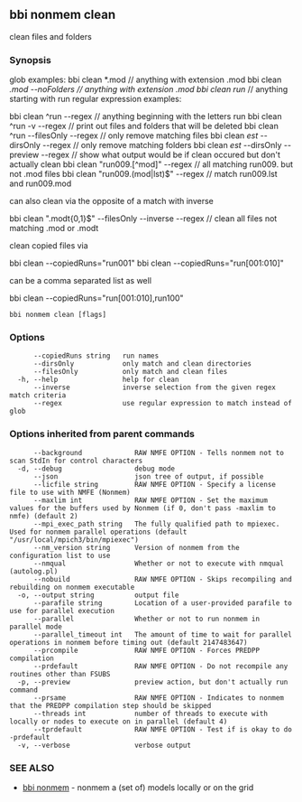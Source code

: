 ## bbi nonmem clean

clean files and folders

### Synopsis


glob examples:
bbi clean *.mod // anything with extension .mod
bbi clean *.mod --noFolders // anything with extension .mod
bbi clean run* // anything starting with run
regular expression examples:

bbi clean ^run --regex // anything beginning with the letters run
bbi clean ^run -v --regex // print out files and folders that will be deleted
bbi clean ^run --filesOnly --regex // only remove matching files
bbi clean _est_ --dirsOnly --regex // only remove matching folders
bbi clean _est_ --dirsOnly --preview --regex // show what output would be if clean occured but don't actually clean
bbi clean "run009.[^mod]" --regex // all matching run009.<ext> but not .mod files
bbi clean "run009.(mod|lst)$" --regex // match run009.lst and run009.mod

can also clean via the opposite of a match with inverse

bbi clean ".modt{0,1}$" --filesOnly --inverse --regex // clean all files not matching .mod or .modt

clean copied files via

bbi clean --copiedRuns="run001"
bbi clean --copiedRuns="run[001:010]"

can be a comma separated list as well

bbi clean --copiedRuns="run[001:010],run100"
 

```
bbi nonmem clean [flags]
```

### Options

```
      --copiedRuns string   run names
      --dirsOnly            only match and clean directories
      --filesOnly           only match and clean files
  -h, --help                help for clean
      --inverse             inverse selection from the given regex match criteria
      --regex               use regular expression to match instead of glob
```

### Options inherited from parent commands

```
      --background             RAW NMFE OPTION - Tells nonmem not to scan StdIn for control characters
  -d, --debug                  debug mode
      --json                   json tree of output, if possible
      --licfile string         RAW NMFE OPTION - Specify a license file to use with NMFE (Nonmem)
      --maxlim int             RAW NMFE OPTION - Set the maximum values for the buffers used by Nonmem (if 0, don't pass -maxlim to nmfe) (default 2)
      --mpi_exec_path string   The fully qualified path to mpiexec. Used for nonmem parallel operations (default "/usr/local/mpich3/bin/mpiexec")
      --nm_version string      Version of nonmem from the configuration list to use
      --nmqual                 Whether or not to execute with nmqual (autolog.pl)
      --nobuild                RAW NMFE OPTION - Skips recompiling and rebuilding on nonmem executable
  -o, --output string          output file
      --parafile string        Location of a user-provided parafile to use for parallel execution
      --parallel               Whether or not to run nonmem in parallel mode
      --parallel_timeout int   The amount of time to wait for parallel operations in nonmem before timing out (default 2147483647)
      --prcompile              RAW NMFE OPTION - Forces PREDPP compilation
      --prdefault              RAW NMFE OPTION - Do not recompile any routines other than FSUBS
  -p, --preview                preview action, but don't actually run command
      --prsame                 RAW NMFE OPTION - Indicates to nonmem that the PREDPP compilation step should be skipped
      --threads int            number of threads to execute with locally or nodes to execute on in parallel (default 4)
      --tprdefault             RAW NMFE OPTION - Test if is okay to do -prdefault
  -v, --verbose                verbose output
```

### SEE ALSO

* [bbi nonmem](bbi_nonmem.md)	 - nonmem a (set of) models locally or on the grid

